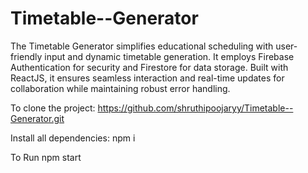 # Timetable--Generator
The Timetable Generator simplifies educational scheduling with user-friendly input and dynamic timetable generation. It employs Firebase Authentication for security and Firestore for data storage. Built with ReactJS, it ensures seamless interaction and real-time updates for collaboration while maintaining robust error handling.


To clone the project:
 https://github.com/shruthipoojaryy/Timetable--Generator.git

Install all dependencies:
npm i

To Run
npm start

